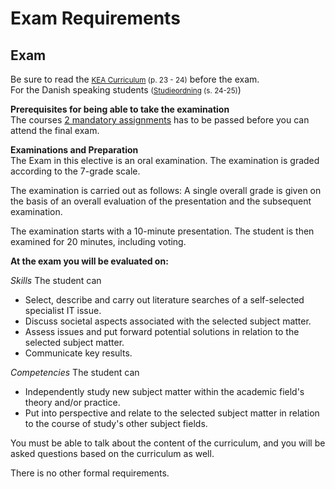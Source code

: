 # Exam Requirements

## Exam
Be sure to read the <small>[KEA Curriculum](http://www.kea.dk/fileadmin/user_upload/Uddannelser/Computer_Science/Curriculum_Computer_Science.pdf) (p. 23 - 24)</small> before the exam.   
For the Danish speaking students <small>([Studieordning](http://www.kea.dk/fileadmin/user_upload/Uddannelser/Studieordninger/update_15/KEA_Studieordning_Datamatiker_01-08-2014.pdf)  (s. 24-25)</small>)

**Prerequisites for being able to take the examination**  
The courses [2 mandatory assignments](/7/) has to be passed before you can attend the final exam. 

**Examinations and Preparation**   
The Exam in this elective is an oral examination. The examination is graded according to the 7-grade scale.

The examination is carried out as follows: A single overall grade is given on the basis of an overall evaluation of the presentation and the subsequent examination.

The examination starts with a 10-minute presentation. The student is then examined for 20 minutes, including voting.

**At the exam you will be evaluated on:**

_Skills_
The student can

* Select, describe and carry out literature searches of a self-selected specialist IT issue.
* Discuss societal aspects associated with the selected subject matter.
* Assess issues and put forward potential solutions in relation to the selected subject matter.
* Communicate key results.  

_Competencies_
The student can

* Independently study new subject matter within the academic field's theory and/or practice.
* Put into perspective and relate to the selected subject matter in relation to the course of study's other subject fields.

You must be able to talk about the content of the curriculum, and you will be asked questions based on the curriculum as well.

There is no other formal requirements.

